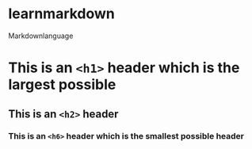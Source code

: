 # learnmarkdown
Markdownlanguage

# This is an `<h1>` header which is the largest possible
##  This is an `<h2>` header
###  This is an `<h6>` header which is the smallest possible header
